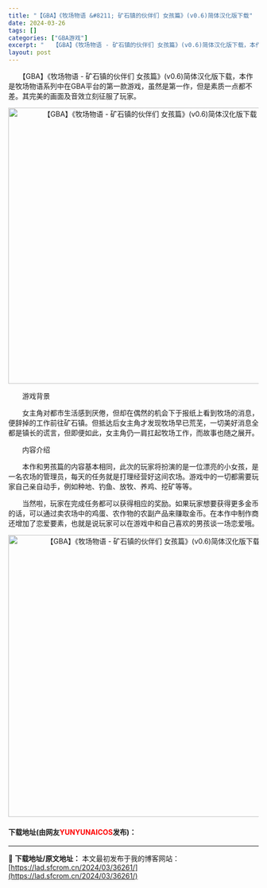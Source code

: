 ```yaml
---
title: "【GBA】《牧场物语 &#8211; 矿石镇的伙伴们 女孩篇》(v0.6)简体汉化版下载"
date: 2024-03-26
tags: []
categories: ["GBA游戏"]
excerpt: "　　【GBA】《牧场物语 - 矿石镇的伙伴们 女孩篇》(v0.6)简体汉化版下载，本作是牧场物语系列中在GBA平台的第一款游戏，虽然是第一作，但是素质一点都不差。其完美的画面及音效立刻征服了玩家。 　　游戏背景 　　女主角对都市生活感到厌倦，但却在偶然的机会下于报纸上看到牧场的消息，便辞掉的工作前往&hellip;"
layout: post
---
```


 <p>　　【GBA】《牧场物语 - 矿石镇的伙伴们 女孩篇》(v0.6)简体汉化版下载，本作是牧场物语系列中在GBA平台的第一款游戏，虽然是第一作，但是素质一点都不差。其完美的画面及音效立刻征服了玩家。</p> <p align="center"><img align="" border="0" src="https://lad.sfcrom.cn/wp-content/uploads/2024/03/20240326_660264c710a11.png" width="555" alt="【GBA】《牧场物语 - 矿石镇的伙伴们 女孩篇》(v0.6)简体汉化版下载" /></p> <p>　　游戏背景</p> <p>　　女主角对都市生活感到厌倦，但却在偶然的机会下于报纸上看到牧场的消息，便辞掉的工作前往矿石镇。但抵达后女主角才发现牧场早已荒芜，一切美好消息全都是镇长的谎言，但即便如此，女主角仍一肩扛起牧场工作，而故事也随之展开。</p> <p>　　内容介绍</p> <p>　　本作和男孩篇的内容基本相同，此次的玩家将扮演的是一位漂亮的小女孩，是一名农场的管理员，每天的任务就是打理经营好这间农场。游戏中的一切都需要玩家自己亲自动手，例如种地、钓鱼、放牧、养鸡、挖矿等等。</p> <p>　　当然啦，玩家在完成任务都可以获得相应的奖励。如果玩家想要获得更多金币的话，可以通过卖农场中的鸡蛋、农作物的农副产品来赚取金币。在本作中制作商还增加了恋爱要素，也就是说玩家可以在游戏中和自己喜欢的男孩谈一场恋爱哦。</p> <p align="center"><img align="" border="0" src="https://lad.sfcrom.cn/wp-content/uploads/2024/03/20240326_660264c7a87ed.png" width="567" alt="【GBA】《牧场物语 - 矿石镇的伙伴们 女孩篇》(v0.6)简体汉化版下载" /></p> <p><h4>下载地址(由网友<font color="red">YUNYUNAICOS</font>发布)：</h4></p> 

---
📖 **下载地址/原文地址：** 本文最初发布于我的博客网站：[https://lad.sfcrom.cn/2024/03/36261/](https://lad.sfcrom.cn/2024/03/36261/)
